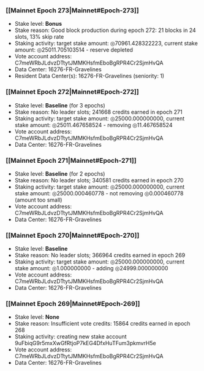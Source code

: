 ### [[Mainnet Epoch 273|Mainnet#Epoch-273]]
* Stake level: **Bonus**
* Stake reason: Good block production during epoch 272: 21 blocks in 24 slots, 13% skip rate
* Staking activity: target stake amount: ◎70961.428322223, current stake amount: ◎25011.705103514 - reserve depleted
* Vote account address: C7meWRbJLdvzDTtytJMMKHsfmEboBgRPR4Cr2SjmHvQA
* Data Center: 16276-FR-Gravelines
* Resident Data Center(s): 16276-FR-Gravelines (seniority: 1)
### [[Mainnet Epoch 272|Mainnet#Epoch-272]]
* Stake level: **Baseline** (for 3 epochs)
* Stake reason: No leader slots; 241668 credits earned in epoch 271
* Staking activity: target stake amount: ◎25000.000000000, current stake amount: ◎25011.467658524 - removing ◎11.467658524
* Vote account address: C7meWRbJLdvzDTtytJMMKHsfmEboBgRPR4Cr2SjmHvQA
* Data Center: 16276-FR-Gravelines
### [[Mainnet Epoch 271|Mainnet#Epoch-271]]
* Stake level: **Baseline** (for 2 epochs)
* Stake reason: No leader slots; 340581 credits earned in epoch 270
* Staking activity: target stake amount: ◎25000.000000000, current stake amount: ◎25000.000460778 - not removing ◎0.000460778 (amount too small)
* Vote account address: C7meWRbJLdvzDTtytJMMKHsfmEboBgRPR4Cr2SjmHvQA
* Data Center: 16276-FR-Gravelines
### [[Mainnet Epoch 270|Mainnet#Epoch-270]]
* Stake level: **Baseline**
* Stake reason: No leader slots; 366964 credits earned in epoch 269
* Staking activity: target stake amount: ◎25000.000000000, current stake amount: ◎1.000000000 - adding ◎24999.000000000
* Vote account address: C7meWRbJLdvzDTtytJMMKHsfmEboBgRPR4Cr2SjmHvQA
* Data Center: 16276-FR-Gravelines
### [[Mainnet Epoch 269|Mainnet#Epoch-269]]
* Stake level: **None**
* Stake reason: Insufficient vote credits: 15864 credits earned in epoch 268
* Staking activity: creating new stake account 9uFbiqG9r5mxXwGfRtjoP7kEG4DfxHuTFum3pkmvrH5e
* Vote account address: C7meWRbJLdvzDTtytJMMKHsfmEboBgRPR4Cr2SjmHvQA
* Data Center: 16276-FR-Gravelines